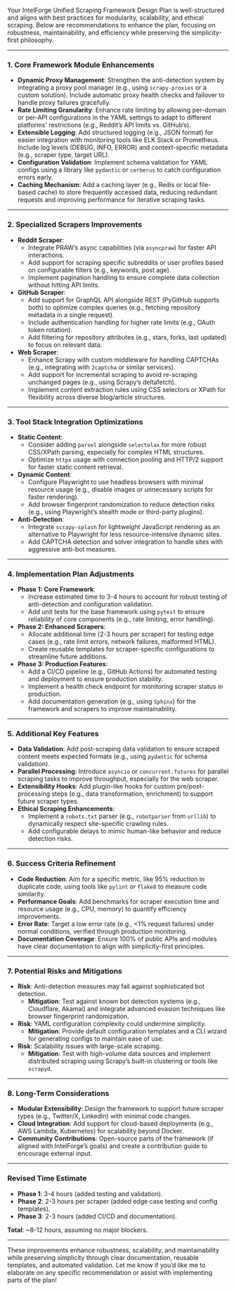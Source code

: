 Your IntelForge Unified Scraping Framework Design Plan is well-structured and aligns with best practices for modularity, scalability, and ethical scraping. Below are recommendations to enhance the plan, focusing on robustness, maintainability, and efficiency while preserving the simplicity-first philosophy.

---

### 1. Core Framework Module Enhancements
- **Dynamic Proxy Management**: Strengthen the anti-detection system by integrating a proxy pool manager (e.g., using `scrapy-proxies` or a custom solution). Include automatic proxy health checks and failover to handle proxy failures gracefully.
- **Rate Limiting Granularity**: Enhance rate limiting by allowing per-domain or per-API configurations in the YAML settings to adapt to different platforms' restrictions (e.g., Reddit’s API limits vs. GitHub’s).
- **Extensible Logging**: Add structured logging (e.g., JSON format) for easier integration with monitoring tools like ELK Stack or Prometheus. Include log levels (DEBUG, INFO, ERROR) and context-specific metadata (e.g., scraper type, target URL).
- **Configuration Validation**: Implement schema validation for YAML configs using a library like `pydantic` or `cerberus` to catch configuration errors early.
- **Caching Mechanism**: Add a caching layer (e.g., Redis or local file-based cache) to store frequently accessed data, reducing redundant requests and improving performance for iterative scraping tasks.

---

### 2. Specialized Scrapers Improvements
- **Reddit Scraper**:
  - Integrate PRAW’s async capabilities (via `asyncpraw`) for faster API interactions.
  - Add support for scraping specific subreddits or user profiles based on configurable filters (e.g., keywords, post age).
  - Implement pagination handling to ensure complete data collection without hitting API limits.
- **GitHub Scraper**:
  - Add support for GraphQL API alongside REST (PyGitHub supports both) to optimize complex queries (e.g., fetching repository metadata in a single request).
  - Include authentication handling for higher rate limits (e.g., OAuth token rotation).
  - Add filtering for repository attributes (e.g., stars, forks, last updated) to focus on relevant data.
- **Web Scraper**:
  - Enhance Scrapy with custom middleware for handling CAPTCHAs (e.g., integrating with `2captcha` or similar services).
  - Add support for incremental scraping to avoid re-scraping unchanged pages (e.g., using Scrapy’s deltafetch).
  - Implement content extraction rules using CSS selectors or XPath for flexibility across diverse blog/article structures.

---

### 3. Tool Stack Integration Optimizations
- **Static Content**:
  - Consider adding `parsel` alongside `selectolax` for more robust CSS/XPath parsing, especially for complex HTML structures.
  - Optimize `httpx` usage with connection pooling and HTTP/2 support for faster static content retrieval.
- **Dynamic Content**:
  - Configure Playwright to use headless browsers with minimal resource usage (e.g., disable images or unnecessary scripts for faster rendering).
  - Add browser fingerprint randomization to reduce detection risks (e.g., using Playwright’s stealth mode or third-party plugins).
- **Anti-Detection**:
  - Integrate `scrapy-splash` for lightweight JavaScript rendering as an alternative to Playwright for less resource-intensive dynamic sites.
  - Add CAPTCHA detection and solver integration to handle sites with aggressive anti-bot measures.

---

### 4. Implementation Plan Adjustments
- **Phase 1: Core Framework**:
  - Increase estimated time to 3-4 hours to account for robust testing of anti-detection and configuration validation.
  - Add unit tests for the base framework using `pytest` to ensure reliability of core components (e.g., rate limiting, error handling).
- **Phase 2: Enhanced Scrapers**:
  - Allocate additional time (2-3 hours per scraper) for testing edge cases (e.g., rate limit errors, network failures, malformed HTML).
  - Create reusable templates for scraper-specific configurations to streamline future additions.
- **Phase 3: Production Features**:
  - Add a CI/CD pipeline (e.g., GitHub Actions) for automated testing and deployment to ensure production stability.
  - Implement a health check endpoint for monitoring scraper status in production.
  - Add documentation generation (e.g., using `Sphinx`) for the framework and scrapers to improve maintainability.

---

### 5. Additional Key Features
- **Data Validation**: Add post-scraping data validation to ensure scraped content meets expected formats (e.g., using `pydantic` for schema validation).
- **Parallel Processing**: Introduce `asyncio` or `concurrent.futures` for parallel scraping tasks to improve throughput, especially for the web scraper.
- **Extensibility Hooks**: Add plugin-like hooks for custom pre/post-processing steps (e.g., data transformation, enrichment) to support future scraper types.
- **Ethical Scraping Enhancements**:
  - Implement a `robots.txt` parser (e.g., `robotparser` from `urllib`) to dynamically respect site-specific crawling rules.
  - Add configurable delays to mimic human-like behavior and reduce detection risks.

---

### 6. Success Criteria Refinement
- **Code Reduction**: Aim for a specific metric, like 95% reduction in duplicate code, using tools like `pylint` or `flake8` to measure code similarity.
- **Performance Goals**: Add benchmarks for scraper execution time and resource usage (e.g., CPU, memory) to quantify efficiency improvements.
- **Error Rate**: Target a low error rate (e.g., <1% request failures) under normal conditions, verified through production monitoring.
- **Documentation Coverage**: Ensure 100% of public APIs and modules have clear documentation to align with simplicity-first principles.

---

### 7. Potential Risks and Mitigations
- **Risk**: Anti-detection measures may fail against sophisticated bot detection.
  - **Mitigation**: Test against known bot detection systems (e.g., Cloudflare, Akamai) and integrate advanced evasion techniques like browser fingerprint randomization.
- **Risk**: YAML configuration complexity could undermine simplicity.
  - **Mitigation**: Provide default configuration templates and a CLI wizard for generating configs to maintain ease of use.
- **Risk**: Scalability issues with large-scale scraping.
  - **Mitigation**: Test with high-volume data sources and implement distributed scraping using Scrapy’s built-in clustering or tools like `scrapyd`.

---

### 8. Long-Term Considerations
- **Modular Extensibility**: Design the framework to support future scraper types (e.g., Twitter/X, LinkedIn) with minimal code changes.
- **Cloud Integration**: Add support for cloud-based deployments (e.g., AWS Lambda, Kubernetes) for scalability beyond Docker.
- **Community Contributions**: Open-source parts of the framework (if aligned with IntelForge’s goals) and create a contribution guide to encourage external input.

---

### Revised Time Estimate
- **Phase 1**: 3-4 hours (added testing and validation).
- **Phase 2**: 2-3 hours per scraper (added edge case testing and config templates).
- **Phase 3**: 2-3 hours (added CI/CD and documentation).

**Total**: ~8-12 hours, assuming no major blockers.

---

These improvements enhance robustness, scalability, and maintainability while preserving simplicity through clear documentation, reusable templates, and automated validation. Let me know if you’d like me to elaborate on any specific recommendation or assist with implementing parts of the plan!